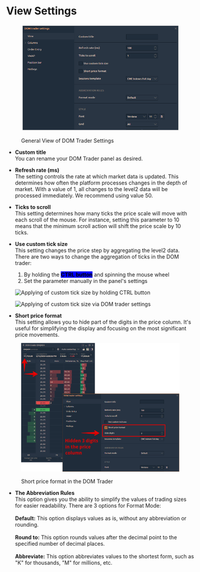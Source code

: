 # View Settings

<figure><img src="../../../.gitbook/assets/DOM Trader View settings.png" alt=""><figcaption><p>General View of DOM Trader Settings</p></figcaption></figure>

* **Custom title**\
  You can rename your DOM Trader panel as desired.
* **Refresh rate (ms)**\
  The setting controls the rate at which market data is updated. This determines how often the platform processes changes in the depth of market. With a value of 1, all changes to the level2 data will be processed immediately. We recommend using value 50.
* **Ticks to scroll**\
  This setting determines how many ticks the price scale will move with each scroll of the mouse. For instance, setting this parameter to 10 means that the minimum scroll action will shift the price scale by 10 ticks.
*   **Use custom tick size**\
    This setting changes the price step by aggregating the level2 data. There are two ways to change the aggregation of ticks in the DOM trader:

    1. By holding the <mark style="background-color:blue;">**CTRL button**</mark> and spinning the mouse wheel
    2. Set the parameter manually in the panel's settings

    ![Applying of custom tick size by holding CTRL button](<../../../.gitbook/assets/DOM Trader aggregation of ticks.gif>)

    ![Applying of custom tick size via DOM trader settings](<../../../.gitbook/assets/image (356).png>)


* **Short price format**\
  This setting allows you to hide part of the digits in the price column. It's useful for simplifying the display and focusing on the most significant price movements.

<figure><img src="../../../.gitbook/assets/Short price format in DOM Trader.png" alt=""><figcaption><p>Short price format in the DOM Trader</p></figcaption></figure>

* **The Abbreviation Rules** \
  This option gives you the ability to simplify the values of trading sizes for easier readability. There are 3 options for Format Mode:\
  \
  **Default:** This option displays values as is, without any abbreviation or rounding.\
  \
  **Round to:** This option rounds values after the decimal point to the specified number of decimal places.\
  \
  **Abbreviate:** This option abbreviates values to the shortest form, such as "K" for thousands, "M" for millions, etc.
